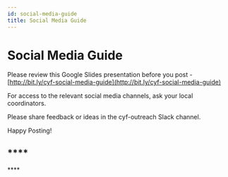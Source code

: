 ```yaml
---
id: social-media-guide
title: Social Media Guide
---
```


# Social Media Guide

Please review this Google Slides presentation before you post - [http://bit.ly/cyf-social-media-guide](http://bit.ly/cyf-social-media-guide)

For access to the relevant social media channels, ask your local coordinators.

Please share feedback or ideas in the cyf-outreach Slack channel.

Happy Posting!



## \*\*\*\*

\*\*\*\*

